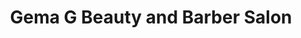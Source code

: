 ---
title: "Gema G Beauty and Barber Salon"
url: /santa-fe/gema-g-beauty-and-barber-salon/
shop: hairdresser
---